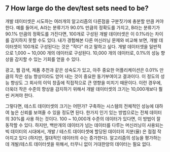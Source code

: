 ## 7 How large do the dev/test sets need to be?

개발 데이터셋은 시도하는 여러개의 알고리즘의 다른점을 구분짓기에 충분할 만큼 커야 한다. 예를 들어서, A라는 분류기가 90.0% 만큼의 정확도를 가지고, B라는 분류기가 90.1% 만큼의 정확도를 가진다면, 100개로 구성된 개발 데이터셋은 이 0.1%라는 차이를 감지하지 못할 수도 있다. 내가 경험해본 다른 머신러닝 문제와 비교해 보면, 개발 데이터셋이 100개로 구성된다는 것은 "작다" 라고 말하고 싶다. 개발 데이터셋을 일반적으로 1,000 ~ 10,000 개의 데이터로 구성된다. 10,000 개의 데이터로, 0.1%의 성능 향상을 감지할 수 있는 기회를 얻을 수 있다. 

광고, 웹 검색, 제품 추천과 같은 성숙도가 있고, 아주 중요한 어플리케이션은 0.01% 만큼의 작은 성능 향상이라도 얻어 내는 것이 중요한 동기부여이고 결과이다. 이 정도의 성능 향상도 그 회사의 이익 창출에 직접적으로 큰 영향을 미치기 때문이다. 이런 경우에, 더욱더 작은 수준의 향상을 감지하기 위해서 개발 데이터셋의 크기는 10,000개보다 훨씬 커져야 한다.

그렇다면, 테스트 데이터셋의 크기는 어떤가? 구축하는 시스템의 전체적인 성능에 대하여 높은 신뢰를 보여줄 수 있을 정도면 된다. 한가지 인기 있는 방법으로는 전체 데이터의 30%를 사용 하는 것이다. 100 ~ 10,000개 수준의 데이터가 있다면, 이 방법이 잘 동작할 수 있다. 하지만, 백만개의 데이터가 넘는 데이터를 다루는 머신러닝이 사용되는 빅 데이터의 시대에서, 개발 / 테스트 데이터셋에 할당된 데이터의 지분(율) 은 점점 작아지고 있다 (하지만, 절대적인 데이터의 수는 증가한다). 알고리즘의 성능을 평가하는데 개발/테스트 데이터셋을 위해서, 터무니 없이 거대한양의 데이터는 필요 없다.
